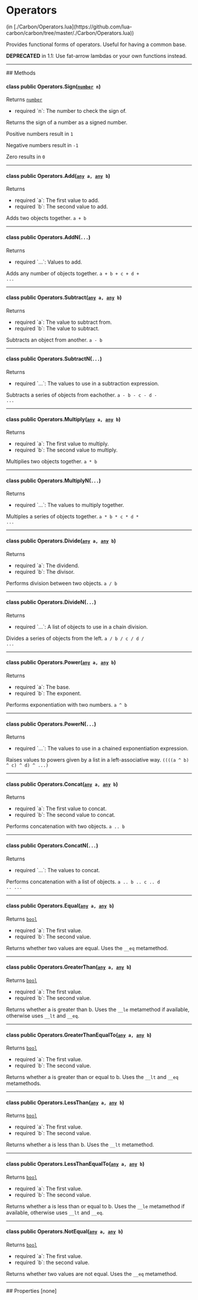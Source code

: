 <h1 class="class-title">Operators</h1>
<span class="file-link">(in [./Carbon/Operators.lua](https://github.com/lua-carbon/carbon/tree/master/./Carbon/Operators.lua))</span><br/>

Provides functional forms of operators. Useful for having a common base.

**DEPRECATED** in 1.1: Use fat-arrow lambdas or your own functions instead.


<hr />
## Methods
<h4 class="method-name"><span class="doc-scope doc-class">class</span> <span class="doc-visibility doc-public">public</span> Operators.Sign(<code><a href="Types#number">number</a> n</code>)</h4>
<p class="method-returns bold">Returns <code><a href="Types#number">number</a></code></p>
<ul class="doc-arg-list">
<li><span class="doc-arg-level doc-required">required</span>  `n`: The number to check the sign of.</li>
</ul>

Returns the sign of a number as a signed number.

Positive numbers result in `1`

Negative numbers result in <code>-1</code>

Zero results in `0`
<hr/>
<h4 class="method-name"><span class="doc-scope doc-class">class</span> <span class="doc-visibility doc-public">public</span> Operators.Add(<code><a href="Types#any">any</a> a, <a href="Types#any">any</a> b</code>)</h4>
<p class="method-returns bold">Returns <code></code></p>
<ul class="doc-arg-list">
<li><span class="doc-arg-level doc-required">required</span>  `a`: The first value to add.</li>
<li><span class="doc-arg-level doc-required">required</span>  `b`: The second value to add.</li>
</ul>

Adds two objects together. <code>a + b</code>
<hr/>
<h4 class="method-name"><span class="doc-scope doc-class">class</span> <span class="doc-visibility doc-public">public</span> Operators.AddN(<code>...</code>)</h4>
<p class="method-returns bold">Returns <code></code></p>
<ul class="doc-arg-list">
<li><span class="doc-arg-level doc-required">required</span>  `...`: Values to add.</li>
</ul>

Adds any number of objects together. <code>a + b + c + d + ...</code>
<hr/>
<h4 class="method-name"><span class="doc-scope doc-class">class</span> <span class="doc-visibility doc-public">public</span> Operators.Subtract(<code><a href="Types#any">any</a> a, <a href="Types#any">any</a> b</code>)</h4>
<p class="method-returns bold">Returns <code></code></p>
<ul class="doc-arg-list">
<li><span class="doc-arg-level doc-required">required</span>  `a`: The value to subtract from.</li>
<li><span class="doc-arg-level doc-required">required</span>  `b`: The value to subtract.</li>
</ul>

Subtracts an object from another. <code>a - b</code>
<hr/>
<h4 class="method-name"><span class="doc-scope doc-class">class</span> <span class="doc-visibility doc-public">public</span> Operators.SubtractN(<code>...</code>)</h4>
<p class="method-returns bold">Returns <code></code></p>
<ul class="doc-arg-list">
<li><span class="doc-arg-level doc-required">required</span>  `...`: The values to use in a subtraction expression.</li>
</ul>

Subtracts a series of objects from eachother. <code>a - b - c - d - ...</code>
<hr/>
<h4 class="method-name"><span class="doc-scope doc-class">class</span> <span class="doc-visibility doc-public">public</span> Operators.Multiply(<code><a href="Types#any">any</a> a, <a href="Types#any">any</a> b</code>)</h4>
<p class="method-returns bold">Returns <code></code></p>
<ul class="doc-arg-list">
<li><span class="doc-arg-level doc-required">required</span>  `a`: The first value to multiply.</li>
<li><span class="doc-arg-level doc-required">required</span>  `b`: The second value to multiply.</li>
</ul>

Multiplies two objects together. <code>a * b</code>
<hr/>
<h4 class="method-name"><span class="doc-scope doc-class">class</span> <span class="doc-visibility doc-public">public</span> Operators.MultiplyN(<code>...</code>)</h4>
<p class="method-returns bold">Returns <code></code></p>
<ul class="doc-arg-list">
<li><span class="doc-arg-level doc-required">required</span>  `...`: The values to multiply together.</li>
</ul>

Multiples a series of objects together. <code>a * b * c * d * ...</code>
<hr/>
<h4 class="method-name"><span class="doc-scope doc-class">class</span> <span class="doc-visibility doc-public">public</span> Operators.Divide(<code><a href="Types#any">any</a> a, <a href="Types#any">any</a> b</code>)</h4>
<p class="method-returns bold">Returns <code></code></p>
<ul class="doc-arg-list">
<li><span class="doc-arg-level doc-required">required</span>  `a`: The dividend.</li>
<li><span class="doc-arg-level doc-required">required</span>  `b`: The divisor.</li>
</ul>

Performs division between two objects. <code>a / b</code>
<hr/>
<h4 class="method-name"><span class="doc-scope doc-class">class</span> <span class="doc-visibility doc-public">public</span> Operators.DivideN(<code>...</code>)</h4>
<p class="method-returns bold">Returns <code></code></p>
<ul class="doc-arg-list">
<li><span class="doc-arg-level doc-required">required</span>  `...`: A list of objects to use in a chain division.</li>
</ul>

Divides a series of objects from the left. <code>a / b / c / d / ...</code>
<hr/>
<h4 class="method-name"><span class="doc-scope doc-class">class</span> <span class="doc-visibility doc-public">public</span> Operators.Power(<code><a href="Types#any">any</a> a, <a href="Types#any">any</a> b</code>)</h4>
<p class="method-returns bold">Returns <code></code></p>
<ul class="doc-arg-list">
<li><span class="doc-arg-level doc-required">required</span>  `a`: The base.</li>
<li><span class="doc-arg-level doc-required">required</span>  `b`: The exponent.</li>
</ul>

Performs exponentiation with two numbers. <code>a ^ b</code>
<hr/>
<h4 class="method-name"><span class="doc-scope doc-class">class</span> <span class="doc-visibility doc-public">public</span> Operators.PowerN(<code>...</code>)</h4>
<p class="method-returns bold">Returns <code></code></p>
<ul class="doc-arg-list">
<li><span class="doc-arg-level doc-required">required</span>  `...`: The values to use in a chained exponentiation expression.</li>
</ul>

Raises values to powers given by a list in a left-associative way. <code>((((a ^ b) ^ c) ^ d) ^ ...)</code>
<hr/>
<h4 class="method-name"><span class="doc-scope doc-class">class</span> <span class="doc-visibility doc-public">public</span> Operators.Concat(<code><a href="Types#any">any</a> a, <a href="Types#any">any</a> b</code>)</h4>
<p class="method-returns bold">Returns <code></code></p>
<ul class="doc-arg-list">
<li><span class="doc-arg-level doc-required">required</span>  `a`: The first value to concat.</li>
<li><span class="doc-arg-level doc-required">required</span>  `b`: The second value to concat.</li>
</ul>

Performs concatenation with two objects. <code>a .. b</code>
<hr/>
<h4 class="method-name"><span class="doc-scope doc-class">class</span> <span class="doc-visibility doc-public">public</span> Operators.ConcatN(<code>...</code>)</h4>
<p class="method-returns bold">Returns <code></code></p>
<ul class="doc-arg-list">
<li><span class="doc-arg-level doc-required">required</span>  `...`: The values to concat.</li>
</ul>

Performs concatenation with a list of objects. <code>a .. b .. c .. d .. ...</code>
<hr/>
<h4 class="method-name"><span class="doc-scope doc-class">class</span> <span class="doc-visibility doc-public">public</span> Operators.Equal(<code><a href="Types#any">any</a> a, <a href="Types#any">any</a> b</code>)</h4>
<p class="method-returns bold">Returns <code><a href="Types#bool">bool</a></code></p>
<ul class="doc-arg-list">
<li><span class="doc-arg-level doc-required">required</span>  `a`: The first value.</li>
<li><span class="doc-arg-level doc-required">required</span>  `b`: The second value.</li>
</ul>

Returns whether two values are equal. Uses the <code>__eq</code> metamethod.
<hr/>
<h4 class="method-name"><span class="doc-scope doc-class">class</span> <span class="doc-visibility doc-public">public</span> Operators.GreaterThan(<code><a href="Types#any">any</a> a, <a href="Types#any">any</a> b</code>)</h4>
<p class="method-returns bold">Returns <code><a href="Types#bool">bool</a></code></p>
<ul class="doc-arg-list">
<li><span class="doc-arg-level doc-required">required</span>  `a`: The first value.</li>
<li><span class="doc-arg-level doc-required">required</span>  `b`: The second value.</li>
</ul>

Returns whether a is greater than b. Uses the <code>__le</code> metamethod if available, otherwise uses <code>__lt</code> and <code>__eq</code>.
<hr/>
<h4 class="method-name"><span class="doc-scope doc-class">class</span> <span class="doc-visibility doc-public">public</span> Operators.GreaterThanEqualTo(<code><a href="Types#any">any</a> a, <a href="Types#any">any</a> b</code>)</h4>
<p class="method-returns bold">Returns <code><a href="Types#bool">bool</a></code></p>
<ul class="doc-arg-list">
<li><span class="doc-arg-level doc-required">required</span>  `a`: The first value.</li>
<li><span class="doc-arg-level doc-required">required</span>  `b`: The second value.</li>
</ul>

Returns whether a is greater than or equal to b. Uses the <code>__lt</code> and <code>__eq</code> metamethods.
<hr/>
<h4 class="method-name"><span class="doc-scope doc-class">class</span> <span class="doc-visibility doc-public">public</span> Operators.LessThan(<code><a href="Types#any">any</a> a, <a href="Types#any">any</a> b</code>)</h4>
<p class="method-returns bold">Returns <code><a href="Types#bool">bool</a></code></p>
<ul class="doc-arg-list">
<li><span class="doc-arg-level doc-required">required</span>  `a`: The first value.</li>
<li><span class="doc-arg-level doc-required">required</span>  `b`: The second value.</li>
</ul>

Returns whether a is less than b. Uses the <code>__lt</code> metamethod.
<hr/>
<h4 class="method-name"><span class="doc-scope doc-class">class</span> <span class="doc-visibility doc-public">public</span> Operators.LessThanEqualTo(<code><a href="Types#any">any</a> a, <a href="Types#any">any</a> b</code>)</h4>
<p class="method-returns bold">Returns <code><a href="Types#bool">bool</a></code></p>
<ul class="doc-arg-list">
<li><span class="doc-arg-level doc-required">required</span>  `a`: The first value.</li>
<li><span class="doc-arg-level doc-required">required</span>  `b`: The second value.</li>
</ul>

Returns whether a is less than or equal to b. Uses the <code>__le</code> metamethod if available, otherwise uses <code>__lt</code> and <code>__eq</code>.
<hr/>
<h4 class="method-name"><span class="doc-scope doc-class">class</span> <span class="doc-visibility doc-public">public</span> Operators.NotEqual(<code><a href="Types#any">any</a> a, <a href="Types#any">any</a> b</code>)</h4>
<p class="method-returns bold">Returns <code><a href="Types#bool">bool</a></code></p>
<ul class="doc-arg-list">
<li><span class="doc-arg-level doc-required">required</span>  `a`: The first value.</li>
<li><span class="doc-arg-level doc-required">required</span>  `b`: the second value.</li>
</ul>

Returns whether two values are not equal. Uses the <code>__eq</code> metamethod.

<hr />
## Properties
[none]